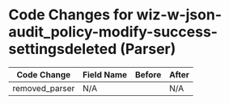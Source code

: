 # Code Changes for wiz-w-json-audit_policy-modify-success-settingsdeleted (Parser)

| Code Change | Field Name | Before | After |
|-------------|------------|--------|-------|
| removed_parser | N/A |  | N/A |